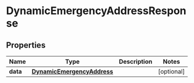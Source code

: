 

# DynamicEmergencyAddressResponse


## Properties

Name | Type | Description | Notes
------------ | ------------- | ------------- | -------------
**data** | [**DynamicEmergencyAddress**](DynamicEmergencyAddress.md) |  |  [optional]



